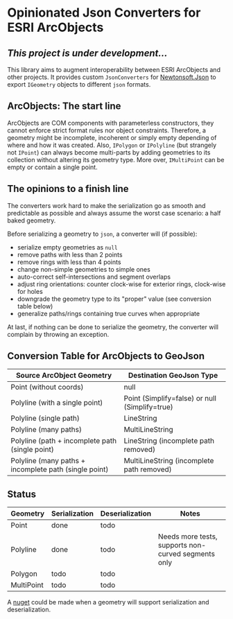 # Opinionated Json Converters for ESRI ArcObjects

## *This project is under development...*

This library aims to augment interoperability between ESRI
ArcObjects and other projects. It provides custom `JsonConverters`
for [Newtonsoft.Json](https://www.nuget.org/packages/Newtonsoft.Json/)
to export `IGeometry` objects to different `json` formats.

## ArcObjects: The start line

ArcObjects are COM components with parameterless constructors, they cannot
enforce strict format rules nor object constraints. Therefore, a geometry might be
incomplete, incoherent or simply empty depending of where and how it was created.
Also, `IPolygon` or `IPolyline` (but strangely not `IPoint`) can always
become multi-parts by adding geometries to its collection without altering
its geometry type. More over, `IMultiPoint` can be empty or contain a single point.

## The opinions to a finish line

The converters work hard to make the serialization go as smooth and predictable
as possible and always assume the worst case scenario: a half baked geometry.

Before serializing a geometry to `json`, a converter will (if possible):
- serialize empty geometries as `null`
- remove paths with less than 2 points
- remove rings with less than 4 points
- change non-simple geometries to simple ones
- auto-correct self-intersections and segment overlaps
- adjust ring orientations: counter clock-wise for exterior rings,
  clock-wise for holes
- downgrade the geometry type to its "proper" value (see conversion table below)
- generalize paths/rings containing true curves when appropriate

At last, if nothing can be done to serialize the geometry, the converter will
complain by throwing an exception.

## Conversion Table for ArcObjects to GeoJson

| Source ArcObject Geometry | Destination GeoJson Type
----------------------------|-------------------------
Point (without coords) | null
Polyline (with a single point) | Point (Simplify=false) or null (Simplify=true)
Polyline (single path) | LineString
Polyline (many paths) | MultiLineString
Polyline (path + incomplete path (single point) | LineString (incomplete path removed)
Polyline (many paths + incomplete path (single point) | MultiLineString (incomplete path removed)

## Status

|Geometry  |Serialization|Deserialization|Notes|
-----------|------|------|---
Point      | done | todo |
Polyline   | done | todo | Needs more tests, supports non-curved segments only
Polygon    | todo | todo |
MultiPoint | todo | todo |

A [nuget](https://nuget.org/) could be made when a geometry will support
serialization and deserialization.